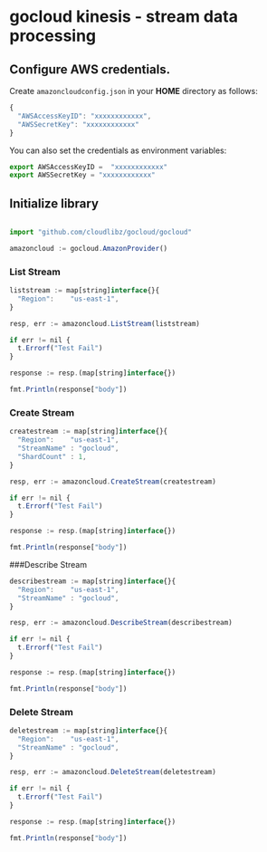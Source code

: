 # gocloud kinesis - stream data processing

## Configure AWS credentials.

Create `amazoncloudconfig.json` in your <b>HOME</b> directory as follows:
```js
{
  "AWSAccessKeyID": "xxxxxxxxxxxx",
  "AWSSecretKey": "xxxxxxxxxxxx"
}
```

You can also set the credentials as environment variables:
```js
export AWSAccessKeyID =  "xxxxxxxxxxxx"
export AWSSecretKey = "xxxxxxxxxxxx"
```

## Initialize library

```js

import "github.com/cloudlibz/gocloud/gocloud"

amazoncloud := gocloud.AmazonProvider()
```

### List Stream

```js
liststream := map[string]interface{}{
  "Region":    "us-east-1",
}

resp, err := amazoncloud.ListStream(liststream)

if err != nil {
  t.Errorf("Test Fail")
}

response := resp.(map[string]interface{})

fmt.Println(response["body"])
```

### Create Stream

```js
createstream := map[string]interface{}{
  "Region":    "us-east-1",
  "StreamName" : "gocloud",
  "ShardCount" : 1,
}

resp, err := amazoncloud.CreateStream(createstream)

if err != nil {
  t.Errorf("Test Fail")
}

response := resp.(map[string]interface{})

fmt.Println(response["body"])
```

###Describe Stream

```js
describestream := map[string]interface{}{
  "Region":    "us-east-1",
  "StreamName" : "gocloud",
}

resp, err := amazoncloud.DescribeStream(describestream)

if err != nil {
  t.Errorf("Test Fail")
}

response := resp.(map[string]interface{})

fmt.Println(response["body"])
```

### Delete Stream

```js
deletestream := map[string]interface{}{
  "Region":    "us-east-1",
  "StreamName" : "gocloud",
}

resp, err := amazoncloud.DeleteStream(deletestream)

if err != nil {
  t.Errorf("Test Fail")
}

response := resp.(map[string]interface{})

fmt.Println(response["body"])
```
